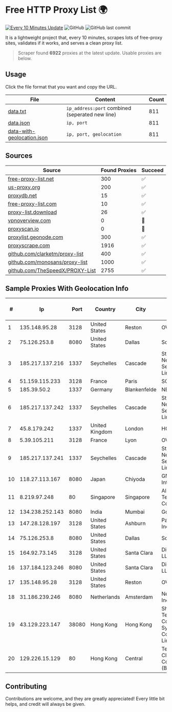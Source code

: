 
# Free HTTP Proxy List 🌍

[![Every 10 Minutes Update](https://github.com/mertguvencli/http-proxy-list/actions/workflows/main.yml/badge.svg?branch=main)](https://github.com/mertguvencli/http-proxy-list/actions/workflows/main.yml)
![GitHub](https://img.shields.io/github/license/mertguvencli/http-proxy-list)
![GitHub last commit](https://img.shields.io/github/last-commit/mertguvencli/http-proxy-list)

It is a lightweight project that, every 10 minutes, scrapes lots of free-proxy sites, validates if it works, and serves a clean proxy list.


> Scraper found **6922** proxies at the latest update. Usable proxies are below.

## Usage

Click the file format that you want and copy the URL.


|File|Content|Count|
|----|-------|-----|
|[data.txt](https://raw.githubusercontent.com/mertguvencli/http-proxy-list/main/proxy-list/data.txt)|`ip_address:port` combined (seperated new line)|811|
|[data.json](https://raw.githubusercontent.com/mertguvencli/http-proxy-list/main/proxy-list/data.json)|`ip, port`|811|
|[data-with-geolocation.json](https://raw.githubusercontent.com/mertguvencli/http-proxy-list/main/proxy-list/data-with-geolocation.json)|`ip, port, geolocation`|811|

## Sources

|Source|Found Proxies|Succeed|
|------|-------------|-------|
|[free-proxy-list.net](https://free-proxy-list.net)|300|✅|
|[us-proxy.org](https://www.us-proxy.org)|200|✅|
|[proxydb.net](http://proxydb.net)|15|✅|
|[free-proxy-list.com](https://free-proxy-list.com/?page=&port=&type%5B%5D=http&type%5B%5D=https&up_time=0&search=Search)|10|✅|
|[proxy-list.download](https://www.proxy-list.download/HTTP)|26|✅|
|[vpnoverview.com](https://vpnoverview.com/privacy/anonymous-browsing/free-proxy-servers)|0|🚫|
|[proxyscan.io](https://www.proxyscan.io)|0|🚫|
|[proxylist.geonode.com](https://proxylist.geonode.com/api/proxy-list?limit=300&page=1&sort_by=lastChecked&sort_type=desc&protocols=http,https)|300|✅|
|[proxyscrape.com](https://api.proxyscrape.com/v2/?request=displayproxies&protocol=http&timeout=10000&country=all&ssl=all&anonymity=all)|1916|✅|
|[github.com/clarketm/proxy-list](https://raw.githubusercontent.com/clarketm/proxy-list/master/proxy-list-raw.txt)|400|✅|
|[github.com/monosans/proxy-list](https://raw.githubusercontent.com/monosans/proxy-list/main/proxies/http.txt)|1000|✅|
|[github.com/TheSpeedX/PROXY-List](https://raw.githubusercontent.com/TheSpeedX/PROXY-List/master/http.txt)|2755|✅|


## Sample Proxies With Geolocation Info

|#|Ip|Port|Country|City|Internet Service Provider|
|-|--|----|-------|----|-------------------------|
|1|135.148.95.28|3128|United States|Reston|OVH SAS|
|2|75.126.253.8|8080|United States|Dallas|SoftLayer|
|3|185.217.137.216|1337|Seychelles|Cascade|Stallion Network Services Limited|
|4|51.159.115.233|3128|France|Paris|SCALEWAY|
|5|185.39.50.2|1337|Germany|Blankenfelde|NETZNUTZ|
|6|185.217.137.242|1337|Seychelles|Cascade|Stallion Network Services Limited|
|7|45.8.179.242|1337|United Kingdom|London|HOSTLAND|
|8|5.39.105.211|3128|France|Lyon|OVH SAS|
|9|185.217.137.241|1337|Seychelles|Cascade|Stallion Network Services Limited|
|10|118.27.113.167|8080|Japan|Chiyoda|GMO Internet, Inc.|
|11|8.219.97.248|80|Singapore|Singapore|Alibaba (US) Technology Co., Ltd.|
|12|134.238.252.143|8080|India|Mumbai|Google LLC|
|13|147.28.128.197|3128|United States|Ashburn|Packet Host, Inc.|
|14|75.126.253.8|8080|United States|Dallas|SoftLayer|
|15|164.92.73.145|3128|United States|Santa Clara|DigitalOcean, LLC|
|16|137.184.123.246|8080|United States|Santa Clara|DigitalOcean, LLC|
|17|135.148.95.28|3128|United States|Reston|OVH SAS|
|18|31.186.239.246|8080|Netherlands|Amsterdam|NetSkope Inc|
|19|43.129.223.147|38080|Hong Kong|Hong Kong|Shenzhen Tencent Computer Systems Company Limited|
|20|129.226.15.129|80|Hong Kong|Central|Tencent Cloud Computing (Beijing) Co|



## Contributing

Contributions are welcome, and they are greatly appreciated! Every
little bit helps, and credit will always be given.

